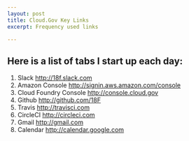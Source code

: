 ```yaml
---
layout: post
title: Cloud.Gov Key Links
excerpt: Frequency used links

---
```


Here is a list of tabs I start up each day:
-------------------------------------------

1. Slack <http://18f.slack.com>
1. Amazon Console <http://signin.aws.amazon.com/console>
1. Cloud Foundry Console <http://console.cloud.gov>
1. Github <http://github.com/18F>
1. Travis <http://travisci.com>
1. CircleCI <http://circleci.com>
1. Gmail <http://gmail.com>
1. Calendar <http://calendar.google.com>



